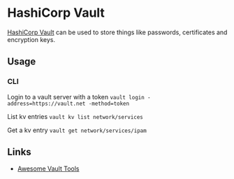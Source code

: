 # HashiCorp Vault

[HashiCorp Vault](https://www.vaultproject.io/) can be used to store things like passwords, certificates and encryption keys.

## Usage

### CLI
Login to a vault server with a token
`vault login -address=https://vault.net -method=token`

List kv entries
`vault kv list network/services`

Get a kv entry
`vault get network/services/ipam`

## Links
- [Awesome Vault Tools](https://github.com/gites/awesome-vault-tools)